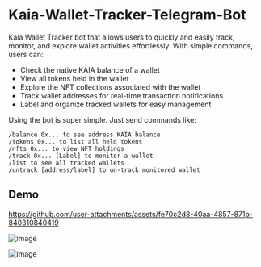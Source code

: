 # Kaia-Wallet-Tracker-Telegram-Bot

Kaia Wallet Tracker bot that allows users to quickly and easily track, monitor, and explore wallet activities effortlessly. With simple commands, users can:

- Check the native KAIA balance of a wallet
- View all tokens held in the wallet
- Explore the NFT collections associated with the wallet
- Track wallet addresses for real-time transaction notifications
- Label and organize tracked wallets for easy management


Using the bot is super simple. Just send commands like:
```
/balance 0x... to see address KAIA balance
/tokens 0x... to list all held tokens
/nfts 0x... to view NFT holdings
/track 0x... [Label] to monitor a wallet
/list to see all tracked wallets
/untrack [address/label] to un-track monitored wallet
```

## Demo 


https://github.com/user-attachments/assets/fe70c2d8-40aa-4857-871b-840310840419

![image](https://github.com/user-attachments/assets/77f9c5ab-5798-48d3-af15-406f9c4b7f34)

![image](https://github.com/user-attachments/assets/abaef13d-4e83-46b7-a6b1-1b6c92b93eef)
